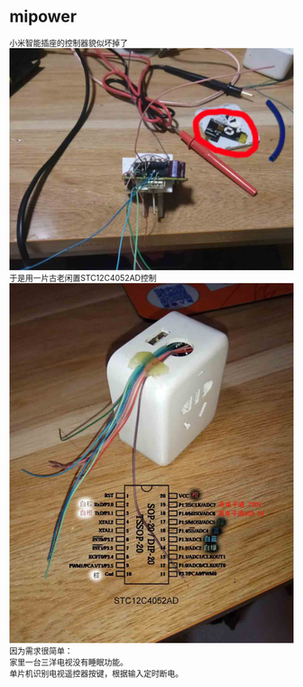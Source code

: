 # mipower
小米智能插座的控制器貌似坏掉了  
![图片](https://github.com/www-w/mipower/blob/master/img/e.jpg)
于是用一片古老闲置STC12C4052AD控制  
![图片](https://github.com/www-w/mipower/blob/master/img/d.jpg)
因为需求很简单：  
家里一台三洋电视没有睡眠功能。  
单片机识别电视遥控器按键，根据输入定时断电。  
